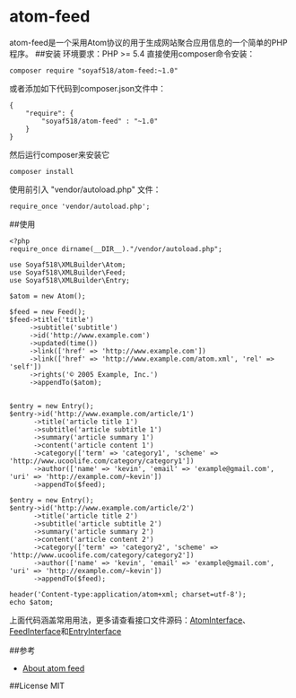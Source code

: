 # atom-feed
atom-feed是一个采用Atom协议的用于生成网站聚合应用信息的一个简单的PHP程序。
##安装
环境要求：PHP >= 5.4
直接使用composer命令安装：

```
composer require "soyaf518/atom-feed:~1.0"
```
或者添加如下代码到composer.json文件中：

```
{
    "require": {
        "soyaf518/atom-feed" : "~1.0"
    }
}
```
然后运行composer来安装它

```
composer install
```
使用前引入 "vendor/autoload.php" 文件：

```
require_once 'vendor/autoload.php';
```
##使用

```
<?php
require_once dirname(__DIR__)."/vendor/autoload.php";

use Soyaf518\XMLBuilder\Atom;
use Soyaf518\XMLBuilder\Feed;
use Soyaf518\XMLBuilder\Entry;

$atom = new Atom();

$feed = new Feed();
$feed->title('title')
     ->subtitle('subtitle')
     ->id('http://www.example.com')
     ->updated(time())
     ->link(['href' => 'http://www.example.com'])
     ->link(['href' => 'http://www.example.com/atom.xml', 'rel' => 'self'])
     ->rights('© 2005 Example, Inc.')
     ->appendTo($atom);


$entry = new Entry();
$entry->id('http://www.example.com/article/1')
      ->title('article title 1')
      ->subtitle('article subtitle 1')
      ->summary('article summary 1')
      ->content('article content 1')
      ->category(['term' => 'category1', 'scheme' => 'http://www.ucoolife.com/category/category1'])
      ->author(['name' => 'kevin', 'email' => 'example@gmail.com', 'uri' => 'http://example.com/~kevin'])
      ->appendTo($feed);

$entry = new Entry();
$entry->id('http://www.example.com/article/2')
      ->title('article title 2')
      ->subtitle('article subtitle 2')
      ->summary('article summary 2')
      ->content('article content 2')
      ->category(['term' => 'category2', 'scheme' => 'http://www.ucoolife.com/category/category2'])
      ->author(['name' => 'kevin', 'email' => 'example@gmail.com', 'uri' => 'http://example.com/~kevin'])
      ->appendTo($feed);

header('Content-type:application/atom+xml; charset=utf-8');
echo $atom;
```
上面代码涵盖常用用法，更多请查看接口文件源码：[AtomInterface](https://github.com/soyaf518/atom-feed/blob/master/src/XMLBuilder/AtomInterface.php)、[FeedInterface](https://github.com/soyaf518/atom-feed/blob/master/src/XMLBuilder/FeedInterface.php)和[EntryInterface](https://github.com/soyaf518/atom-feed/blob/master/src/XMLBuilder/EntryInterface.php)

##参考

* [About atom feed](http://atomenabled.org/developers/syndication/#whatIsAtom)

##License
MIT
